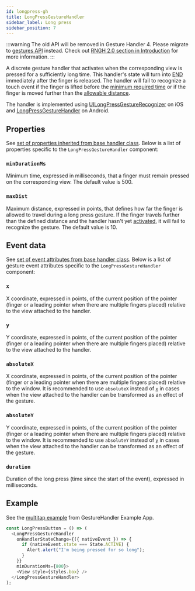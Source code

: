 ```yaml
---
id: longpress-gh
title: LongPressGestureHandler
sidebar_label: Long press
sidebar_position: 7
---
```


:::warning
The old API will be removed in Gesture Handler 4. Please migrate to [gestures API](/docs/gestures/gesture) instead. Check out [RNGH 2.0 section in Introduction](/docs/#rngh-20) for more information.
:::

A discrete gesture handler that activates when the corresponding view is pressed for a sufficiently long time.
This handler's state will turn into [END](/docs/under-the-hood/state#end) immediately after the finger is released.
The handler will fail to recognize a touch event if the finger is lifted before the [minimum required time](#mindurationms) or if the finger is moved further than the [allowable distance](#maxdist).

The handler is implemented using [UILongPressGestureRecognizer](https://developer.apple.com/documentation/uikit/uilongpressgesturerecognizer) on iOS and [LongPressGestureHandler](https://github.com/software-mansion/react-native-gesture-handler/blob/main/android/src/main/java/com/swmansion/gesturehandler/core/LongPressGestureHandler.kt) on Android.

## Properties

See [set of properties inherited from base handler class](/docs/gesture-handlers/common-gh#properties). Below is a list of properties specific to the `LongPressGestureHandler` component:

### `minDurationMs`

Minimum time, expressed in milliseconds, that a finger must remain pressed on the corresponding view. The default value is 500.

### `maxDist`

Maximum distance, expressed in points, that defines how far the finger is allowed to travel during a long press gesture. If the finger travels further than the defined distance and the handler hasn't yet [activated](/docs/under-the-hood/state#active), it will fail to recognize the gesture. The default value is 10.

## Event data

See [set of event attributes from base handler class](/docs/gesture-handlers/common-gh#event-data). Below is a list of gesture event attributes specific to the `LongPressGestureHandler` component:

### `x`

X coordinate, expressed in points, of the current position of the pointer (finger or a leading pointer when there are multiple fingers placed) relative to the view attached to the handler.

### `y`

Y coordinate, expressed in points, of the current position of the pointer (finger or a leading pointer when there are multiple fingers placed) relative to the view attached to the handler.

### `absoluteX`

X coordinate, expressed in points, of the current position of the pointer (finger or a leading pointer when there are multiple fingers placed) relative to the window. It is recommended to use `absoluteX` instead of [`x`](#x) in cases when the view attached to the handler can be transformed as an effect of the gesture.

### `absoluteY`

Y coordinate, expressed in points, of the current position of the pointer (finger or a leading pointer when there are multiple fingers placed) relative to the window. It is recommended to use `absoluteY` instead of [`y`](#y) in cases when the view attached to the handler can be transformed as an effect of the gesture.

### `duration`

Duration of the long press (time since the start of the event), expressed in milliseconds.

## Example

See the [multitap example](https://github.com/software-mansion/react-native-gesture-handler/blob/main/example/src/basic/multitap/index.tsx) from GestureHandler Example App.

```js
const LongPressButton = () => (
  <LongPressGestureHandler
    onHandlerStateChange={({ nativeEvent }) => {
      if (nativeEvent.state === State.ACTIVE) {
        Alert.alert("I'm being pressed for so long");
      }
    }}
    minDurationMs={800}>
    <View style={styles.box} />
  </LongPressGestureHandler>
);
```

